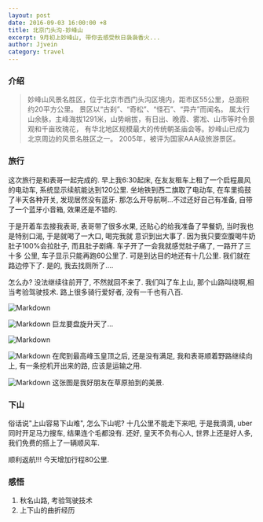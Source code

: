 ```yaml
---
layout: post
date: 2016-09-03 16:00:00 +8
title: 北京门头沟-妙峰山
excerpt: 9月初上妙峰山, 带你去感受秋日袅袅香火...
author: Jjvein
category: travel
---
```


### 介绍

> 妙峰山风景名胜区，位于北京市西门头沟区境内，距市区55公里，总面积约20平方公里。
景区以“古刹”、“奇松”、“怪石”、“异卉”而闻名。
属太行山余脉，主峰海拔1291米，山势峭拔，有日出、晚霞、雾凇、山市等时令景观和千亩玫瑰花，
有华北地区规模最大的传统朝圣庙会等。妙峰山已成为北京周边的风景名胜区之一。
2005年，被评为国家AAA级旅游景区。

### 旅行

这次旅行是和表哥一起完成的. 早上我6:30起床, 在友友租车上租了一个启程晨风的电动车, 系统显示续航能达到120公里.
坐地铁到西二旗取了电动车, 在车里捣鼓了半天各种开关, 发现居然没有蓝牙. 那怎么开导航啊...不过还好自己有准备,
自带了一个蓝牙小音箱, 效果还是不错的.

于是开着车去接我表哥, 表哥带了很多水果, 还贴心的给我准备了早餐奶, 当时我也是特别口渴, 于是就喝了一大口, 喝完我就
意识到出大事了. 因为我只要空腹喝牛奶肚子100%会拉肚子, 而且肚子剧痛. 车子开了一会我就感觉肚子痛了, 一路开了三十多
公里, 车子显示只能再跑60公里了. 可是到达目的地还有十几公里. 我们就在路边停下了. 是的, 我去找厕所了....

怎么办? 没法继续往前开了, 不然就回不来了. 我们叫了车上山, 那个山路叫绕啊,相当考验驾驶技术.
路上很多骑行爱好者, 没有一千也有八百.

![Markdown](http://i4.buimg.com/573473/0211bef93977af37s.jpg)

![Markdown](http://i4.buimg.com/573473/720296f4e94499d9s.jpg)
巨龙要盘旋升天了...

![Markdown](http://i4.buimg.com/573473/e9e26ba7bbe8c4e2s.jpg)

![Markdown](http://i4.buimg.com/573473/947c9225ba8262fcs.jpg)
在爬到最高峰玉皇顶之后, 还是没有满足, 我和表哥顺着野路继续向上, 有一条挖机开出来的路, 应该是运输之用.


![Markdown](http://i4.buimg.com/573473/9f8f63b68eddf140s.jpg)
这张图是我好朋友在草原拍到的美景.

### 下山
俗话说"上山容易下山难", 怎么下山呢? 十几公里不能走下来吧, 于是我滴滴, uber同时开足马力搜车, 结果连个毛都没有.
还好, 皇天不负有心人, 世界上还是好人多, 我们免费的搭上了一辆顺风车.

顺利返航!!! 今天增加行程80公里.

### 感悟

1. 秋名山路, 考验驾驶技术
2. 上下山的曲折经历

